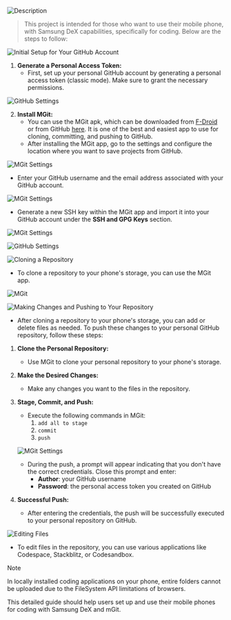 ![Description](https://img.shields.io/badge/Description-purple?style=for-the-badge)
>This project is intended for those who want to use their mobile phone, with Samsung DeX capabilities, specifically for coding. Below are the steps to follow:

![Initial Setup for Your GitHub Account](https://img.shields.io/badge/Initial%20Setup%20for%20Your%20GitHub%20Account-purple?style=for-the-badge)

1. **Generate a Personal Access Token:**
   - First, set up your personal GitHub account by generating a personal access token (classic mode). Make sure to grant the necessary permissions.

![GitHub Settings](images/gittoken.jpg)

2. **Install MGit:**
    - You can use the MGit apk, which can be downloaded from [F-Droid](https://f-droid.org/en/packages/com.manichord.mgit/) or from GitHub [here](https://github.com/maks/MGit). It is one of the best and easiest app to use for cloning, committing, and pushing to GitHub.
   - After installing the MGit app, go to the settings and configure the location where you want to save projects from GitHub.

![MGit Settings](images/mgitsett.jpg)

   - Enter your GitHub username and the email address associated with your GitHub account.

![MGit Settings](images/mgitsetts.jpg)

   - Generate a new SSH key within the MGit app and import it into your GitHub account under the **SSH and GPG Keys** section.

![MGit Settings](images/mgitssh.jpg)

![GitHub Settings](images/gitssh.jpg)

![Cloning a Repository](https://img.shields.io/badge/Cloning%20a%20Repository-purple?style=for-the-badge)

- To clone a repository to your phone's storage, you can use the MGit app.

![MGit](images/clone.jpg)

![Making Changes and Pushing to Your Repository](https://img.shields.io/badge/Making%20Changes%20and%20Pushing%20to%20Your%20Repository-purple?style=for-the-badge)

- After cloning a repository to your phone's storage, you can add or delete files as needed. To push these changes to your personal GitHub repository, follow these steps:

1. **Clone the Personal Repository:**
   - Use MGit to clone your personal repository to your phone's storage.

2. **Make the Desired Changes:**
   - Make any changes you want to the files in the repository.

3. **Stage, Commit, and Push:**
   - Execute the following commands in MGit:
     1. `add all to stage`
     2. `commit`
     3. `push`

    ![MGit Settings](images/finalmgitpush.jpg)

   - During the push, a prompt will appear indicating that you don't have the correct credentials. Close this prompt and enter:
     - **Author**: your GitHub username
     - **Password**: the personal access token you created on GitHub

4. **Successful Push:**
   - After entering the credentials, the push will be successfully executed to your personal repository on GitHub.

![Editing Files](https://img.shields.io/badge/Editing%20Files-purple?style=for-the-badge)

- To edit files in the repository, you can use various applications like Codespace, Stackblitz, or Codesandbox.

> [!NOTE]  
> In locally installed coding applications on your phone, entire folders cannot be uploaded due to the FileSystem API limitations of browsers.

This detailed guide should help users set up and use their mobile phones for coding with Samsung DeX and mGit.
